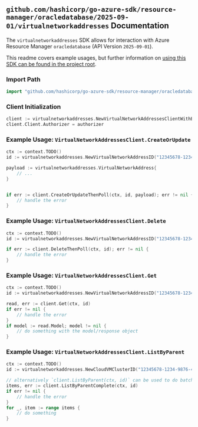 
## `github.com/hashicorp/go-azure-sdk/resource-manager/oracledatabase/2025-09-01/virtualnetworkaddresses` Documentation

The `virtualnetworkaddresses` SDK allows for interaction with Azure Resource Manager `oracledatabase` (API Version `2025-09-01`).

This readme covers example usages, but further information on [using this SDK can be found in the project root](https://github.com/hashicorp/go-azure-sdk/tree/main/docs).

### Import Path

```go
import "github.com/hashicorp/go-azure-sdk/resource-manager/oracledatabase/2025-09-01/virtualnetworkaddresses"
```


### Client Initialization

```go
client := virtualnetworkaddresses.NewVirtualNetworkAddressesClientWithBaseURI("https://management.azure.com")
client.Client.Authorizer = authorizer
```


### Example Usage: `VirtualNetworkAddressesClient.CreateOrUpdate`

```go
ctx := context.TODO()
id := virtualnetworkaddresses.NewVirtualNetworkAddressID("12345678-1234-9876-4563-123456789012", "example-resource-group", "cloudVmClusterName", "virtualNetworkAddressName")

payload := virtualnetworkaddresses.VirtualNetworkAddress{
	// ...
}


if err := client.CreateOrUpdateThenPoll(ctx, id, payload); err != nil {
	// handle the error
}
```


### Example Usage: `VirtualNetworkAddressesClient.Delete`

```go
ctx := context.TODO()
id := virtualnetworkaddresses.NewVirtualNetworkAddressID("12345678-1234-9876-4563-123456789012", "example-resource-group", "cloudVmClusterName", "virtualNetworkAddressName")

if err := client.DeleteThenPoll(ctx, id); err != nil {
	// handle the error
}
```


### Example Usage: `VirtualNetworkAddressesClient.Get`

```go
ctx := context.TODO()
id := virtualnetworkaddresses.NewVirtualNetworkAddressID("12345678-1234-9876-4563-123456789012", "example-resource-group", "cloudVmClusterName", "virtualNetworkAddressName")

read, err := client.Get(ctx, id)
if err != nil {
	// handle the error
}
if model := read.Model; model != nil {
	// do something with the model/response object
}
```


### Example Usage: `VirtualNetworkAddressesClient.ListByParent`

```go
ctx := context.TODO()
id := virtualnetworkaddresses.NewCloudVMClusterID("12345678-1234-9876-4563-123456789012", "example-resource-group", "cloudVmClusterName")

// alternatively `client.ListByParent(ctx, id)` can be used to do batched pagination
items, err := client.ListByParentComplete(ctx, id)
if err != nil {
	// handle the error
}
for _, item := range items {
	// do something
}
```
